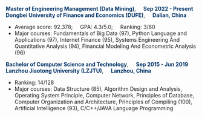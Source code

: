 <span style="color:#003366;">**Master of Engineering Management (Data Mining)**</span>, &nbsp;&nbsp;&nbsp;&nbsp;<span style="color:#003366;">**Sep 2022 - Present**</span><br>
<span style="color:#003366;">**Dongbei University of Finance and Economics (DUFE)**</span>, &nbsp;&nbsp;&nbsp;&nbsp;<span style="color:#003366;">**Dalian, China**</span>  
- Average score: 92.378; &nbsp;&nbsp;&nbsp;&nbsp;GPA: 4.3/5.0; &nbsp;&nbsp;&nbsp;&nbsp;Ranking: 3/80  
- Major courses: Fundamentals of Big Data (97), Python Language and Applications (97), Internet Finance (95), Systems Engineering And Quantitative Analysis (94), Financial Modeling And Econometric Analysis (96)  

<span style="color:#003366;">**Bachelor of Computer Science and Technology**</span>, &nbsp;&nbsp;&nbsp;&nbsp;<span style="color:#003366;">**Sep 2015 - Jun 2019**</span><br>
<span style="color:#003366;">**Lanzhou Jiaotong University (LZJTU)**</span>, &nbsp;&nbsp;&nbsp;&nbsp;<span style="color:#003366;">**Lanzhou, China**</span>    
- Ranking: 14/128  
- Major courses: Data Structure (85), Algorithm Design and Analysis, Operating System Principle, Computer Network, Principles of Database, Computer Organization and Architecture, Principles of Compiling (100), Artificial Intelligence (93), C/C++/JAVA Language Programming

